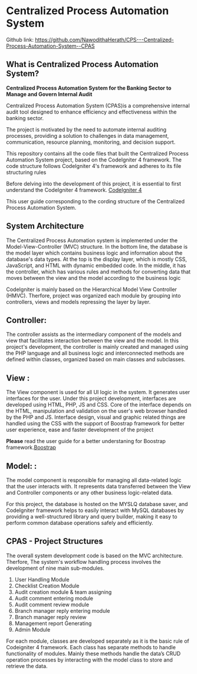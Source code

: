 # Centralized Process Automation System

Github link: https://github.com/NawodithaHerath/CPS---Centralized-Process-Automation-System--CPAS

##  What is Centralized Process Automation System?
**Centralized Process Automation System for the Banking Sector to Manage and Govern Internal Audit**

Centralized Process Automation System (CPAS)is a comprehensive internal audit tool designed to enhance efficiency and effectiveness within the banking sector.

The project is motivated by the need to automate internal auditing processes, providing a solution to challenges in data management, communication, resource planning, monitoring, and decision support.

This repository contains all the code files that built the Centralized Process Automation System project, based on the CodeIgniter 4 framework. The code structure follows CodeIgniter 4's framework and adheres to its file structuring rules

Before delving into the development of this project, it is essential to first understand the CodeIgniter 4 framework. [CodeIgniter 4](https://codeigniter.com/user_guide/intro/index.html) 

This user guide corresponding to the cording structure of the Centralized Process Automation System.

## System Architecture 
The Centralized Process Automation system is implemented under the Model-View-Controller (MVC)  structure. In the bottom line, the database is the model layer which contains business logic and information about the database's data types. At the top is the display layer, which is mostly CSS, JavaScript, and HTML with dynamic embedded code. In the middle, it has the controller, which has various rules and methods for converting data that moves between the view and the model according to the business logic

CodeIgniter is mainly based on the Hierarchical Model View Controller (HMVC). Therfore, project was organized each module by grouping into controllers, views and models repressing the layer by layer.

## Controller:
The controller assists as the intermediary component of the models and view that facilitates interaction between the view and the model. 
In this project's development, the controller is mainly created and managed using the PHP language and all business logic and interconnected methods are defined within classes, organized based on main classes and subclasses.

## View :

The View component is used for all UI logic in the system. It generates user interfaces for the user. 
Under this project development, interfaces are developed using HTML, PHP, JS and CSS. Core of the interface depends on the HTML, manipulation and validation on the user's web browser handled by the PHP and JS. Interface design, visual and graphic related things are handled using the CSS with the support of Boostrap framework for better user experience, ease and faster development of the project

**Please** read the user guide for a better understaning for Boostrap framework.[Boostrap ](https://getbootstrap.com/docs/5.0/getting-started/introduction/) 

## Model:  :

The model component is responsible for managing all data-related logic that the user interacts with. It represents data transferred between the View and Controller components or any other business logic-related data. 

For this project, the database is hosted on the MYSLQ database saver, and CodeIgniter framework helps to easily interact with MySQL databases by providing a well-structured library and query builder, making it easy to perform common database operations safely and efficiently.

## CPAS - Project Structures 

The overall system development code is based on the MVC architecture. Therfore, The system's workflow handling process involves the development of nine main sub-modules.

1.	User Handling Module
2.	Checklist Creation Module
3.	Audit creation module & team assigning
4.	Audit comment entering module
5.	Audit comment review module
6.	Branch manager reply  entering module
7.	Branch manager reply  review
8.	Management report Generating
9.	Admin Module

For each module, classes are developed separately as it is the basic rule of Codeigniter 4 framework. Each class has separate methods to handle functionality of modules. Mainly these methods handle the data’s CRUD operation processes by interacting with the model class to store and retrieve the data.

